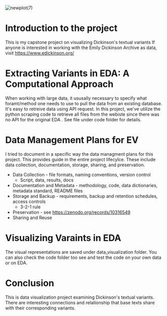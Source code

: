 ![newplot(7)](https://github.com/bfiliks/extractVariants/assets/37164388/940199dc-5f7a-47be-b020-477b5eebf2c9)

# Introduction to the project
This is my capstone project on visualizing Dickinson's textual variants If anyone is interested in working with the Emily Dickinson Archive as data, visit https://www.edickinson.org/


# Extracting Variants in EDA: A Computational Approach
When working with large data, it ususally necessary to specify what foramt/method one needs to use to pull the data from an existing database. 
It's easy to retreive data using API request. In this project, we've utilize the python scraping code to retrieve all files from the webiste since there was no API for the original EDA . See file under code folder for details.


# Data Management Plans for EV
I tried to document in a specific way the data managment plans for this project.
This provides guide in the entire project lifecylce. These include data collection, documentation, storage, sharing, and preservation.
* Data Collection - file formats, naming conventions, version control
    * Script, data, results, docs
* Documentation and Metadata - methodology, code, data dictionaries, metadata standard, README files
* Storage and Backup -  requirements, backup and retention schedules, access controls
    * 3-2-1 rule
* Preservation - see https://zenodo.org/records/10316549
* Sharing and Reuse

# Visualizing Varaints in EDA
The visual representations are saved under data_visualization folder. You can also check the code folder too see and test the code on your own data or on EDA.

# Conclusion
This is data visualization project examining Dickinson's textual variants. There are interesting connections and relationship that base texts share with their corresponding variants. 
